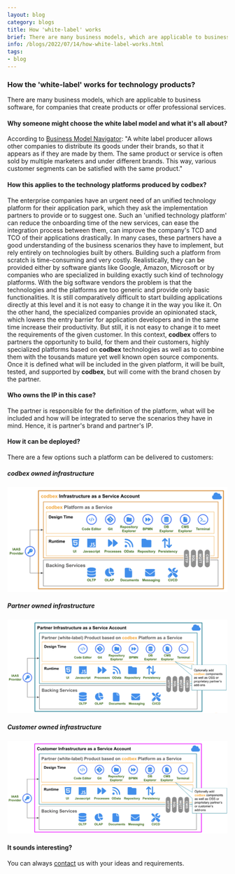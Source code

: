 ```yaml
---
layout: blog
category: blogs
title: How 'white-label' works
brief: There are many business models, which are applicable to business software, for companies that create products or offer professional services...
info: /blogs/2022/07/14/how-white-label-works.html
tags:
- blog
---
```


### How the 'white-label' works for technology products?

There are many business models, which are applicable to business software, for companies that create products or offer professional services.

#### Why someone might choose the white label model and what it's all about?

According to [Business Model Navigator](https://businessmodelnavigator.com/): "A white label producer allows other companies 
to distribute its goods under their brands, so that it appears as if they are made by them. 
The same product or service is often sold by multiple marketers and under different brands. 
This way, various customer segments can be satisfied with the same product."

#### How this applies to the technology platforms produced by codbex?

The enterprise companies have an urgent need of an unified technology platform for their application park,
which they ask the implementation partners to provide or to suggest one. Such an 'unified technology platform' can reduce the
onboarding time of the new services, can ease the integration process between them, can improve the company's 
TCD and TCO of their applications drastically.
In many cases, these partners have a good understanding of the business scenarios they have to implement, 
but rely entirely on technologies built by others. Building such a platform from scratch is time-consuming and very costly.
Realistically, they can be provided either by software giants like Google, Amazon, Microsoft or by companies who are
specialized in building exactly such kind of technology platforms. With the big software vendors the problem is that 
the technologies and the platforms are too generic and provide only basic functionalities. It is still comparatively difficult to
start building applications directly at this level and it is not easy to change it in the way you like it. On the other hand, the specialized
companies provide an opinionated stack, which lowers the entry barrier for application developers and in the same time
increase their productivity. But still, it is not easy to change it to meet the requirements of the given customer.
In this context, <b>codbex</b> offers to partners the opportunity to build, for them and their customers, highly specialized platforms
based on <b>codbex</b> technologies as well as to combine them with the tousands mature yet well known open source components.
Once it is defined what will be included in the given platform, it will be built, tested, and supported by <b>codbex</b>, 
but will come with the brand chosen by the partner.

#### Who owns the IP in this case?

The partner is responsible for the definition of the platform, what will be included and how will be integrated to serve
the scenarios they have in mind. Hence, it is partner's brand and partner's IP.

#### How it can be deployed?

There are a few options such a platform can be delivered to customers:

##### codbex owned infrastructure

<img src="img/deployment-codbex.png" width="800em">

##### Partner owned infrastructure

<img src="img/deployment-partner.png" width="800em">

##### Customer owned infrastructure

<img src="img/deployment-customer.png" width="800em">

#### It sounds interesting?

You can always <a href="/contact.html">contact</a> us with your ideas and requirements.


<br><br><br>

